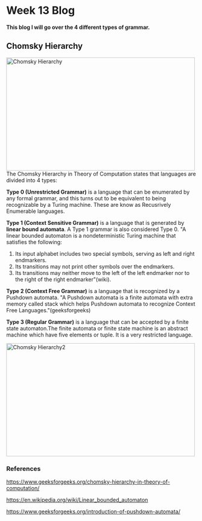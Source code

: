 # Week 13 Blog
**This blog I will go over the 4 different types of grammar.**
## Chomsky Hierarchy
<img src="https://media.geeksforgeeks.org/wp-content/uploads/20190227115949/Comsky-1.png" alt="Chomsky Hierarchy" class = "alignleft" height = "300" width="500"/>
The Chomsky Hierarchy in Theory of Computation states that languages are divided into 4 types:

**Type 0 (Unrestricted Grammar)** is a language that can be enumerated by any formal grammar, and this turns out to be equivalent to being recognizable by a Turing machine. These are know as Recusrively Enumerable languages.

**Type 1 (Context Sensitive Grammar)** is a language that is generated by **linear bound automata**. A Type 1 grammar is also considered Type 0. "A linear bounded automaton is a nondeterministic Turing machine that satisfies the following:

1. Its input alphabet includes two special symbols, serving as left and right endmarkers.
2. Its transitions may not print other symbols over the endmarkers.
3. Its transitions may neither move to the left of the left endmarker nor to the right of the right endmarker"(wiki).

**Type 2 (Context Free Grammar)** is a language that is recognized by a Pushdown automata. "A Pushdown automata is a finite automata with extra memory called stack which helps Pushdown automata to recognize Context Free Languages."(geeksforgeeks)

**Type 3 (Regular Grammar)** is a language that can be accepted by a finite state automaton.The finite automata or finite state machine is an abstract machine which have five elements or tuple. It is a very restricted language.

<img src="https://devopedia.org/images/article/210/7090.1571152901.jpg" alt="Chomsky Hierarchy2" class = "alignleft" height = "300" width="500"/>

### References
https://www.geeksforgeeks.org/chomsky-hierarchy-in-theory-of-computation/

https://en.wikipedia.org/wiki/Linear_bounded_automaton

https://www.geeksforgeeks.org/introduction-of-pushdown-automata/